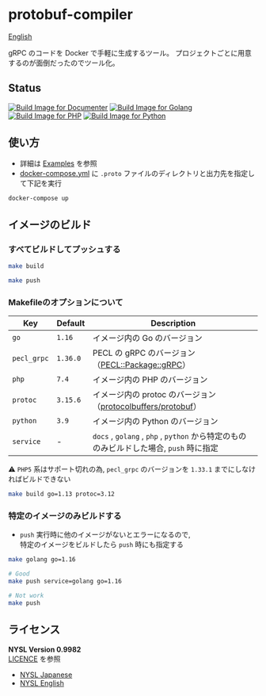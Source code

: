 # protobuf-compiler

[English](https://github.com/mythrnr/protobuf-compiler/blob/master/README.md)

gRPC のコードを Docker で手軽に生成するツール。
プロジェクトごとに用意するのが面倒だったのでツール化。

## Status

[![Build Image for Documenter](https://github.com/mythrnr/protobuf-compiler/actions/workflows/docs.yml/badge.svg)](https://github.com/mythrnr/protobuf-compiler/actions/workflows/docs.yml)
[![Build Image for Golang](https://github.com/mythrnr/protobuf-compiler/actions/workflows/golang.yml/badge.svg)](https://github.com/mythrnr/protobuf-compiler/actions/workflows/golang.yml)
[![Build Image for PHP](https://github.com/mythrnr/protobuf-compiler/actions/workflows/php.yml/badge.svg)](https://github.com/mythrnr/protobuf-compiler/actions/workflows/php.yml)
[![Build Image for Python](https://github.com/mythrnr/protobuf-compiler/actions/workflows/python.yml/badge.svg)](https://github.com/mythrnr/protobuf-compiler/actions/workflows/python.yml)

## 使い方

- 詳細は [Examples](https://github.com/mythrnr/protobuf-compiler/tree/master/examples) を参照
- [docker-compose.yml](https://github.com/mythrnr/protobuf-compiler/blob/master/examples/docker-compose.yml) に
  `.proto` ファイルのディレクトリと出力先を指定して下記を実行

```bash
docker-compose up
```

## イメージのビルド

### すべてビルドしてプッシュする

```bash
make build

make push
```

### Makefileのオプションについて

| Key         | Default  | Description                                                                                            |
| ----------- | -------- | ------------------------------------------------------------------------------------------------------ |
| `go`        | `1.16`   | イメージ内の Go のバージョン                                                                                       |
| `pecl_grpc` | `1.36.0` | PECL の gRPC のバージョン（[PECL::Package::gRPC](https://pecl.php.net/package/gRPC)）                           |
| `php`       | `7.4`    | イメージ内の PHP のバージョン                                                                                      |
| `protoc`    | `3.15.6` | イメージ内の protoc のバージョン（[protocolbuffers/protobuf](https://github.com/protocolbuffers/protobuf/releases)） |
| `python`    | `3.9`    | イメージ内の Python のバージョン                                                                                   |
| `service`   | -        | `docs` , `golang` , `php` , `python` から特定のもののみビルドした場合, `push` 時に指定                                     |

⚠️ `PHP5` 系はサポート切れの為, `pecl_grpc` のバージョンを `1.33.1` までにしなければビルドできない

```bash
make build go=1.13 protoc=3.12
```

### 特定のイメージのみビルドする

- `push` 実行時に他のイメージがないとエラーになるので,  
  特定のイメージをビルドしたら `push` 時にも指定する

```bash
make golang go=1.16

# Good
make push service=golang go=1.16

# Not work
make push
```

## ライセンス

**NYSL Version 0.9982**  
[LICENCE](https://github.com/mythrnr/protobuf-compiler/blob/master/LICENCE) を参照

- [NYSL Japanese](http://www.kmonos.net/nysl/)
- [NYSL English](http://www.kmonos.net/nysl/index.en.html)
